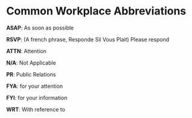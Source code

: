 # Common Workplace Abbreviations

**ASAP**: As soon as possible

**RSVP**: (A french phrase, Responde Sil Vous Plait) Please respond

**ATTN**: Attention

**N/A**: Not Applicable

**PR**: Public Relations

**FYA**: for your attention

**FYI**: for your information

**WRT**: With reference to

